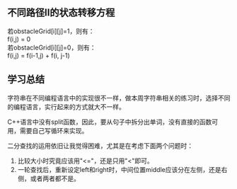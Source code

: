 ## 不同路径II的状态转移方程
若obstacleGrid[i][j]=1，则有：  
f(i,j) = 0  
若obstacleGrid[i][j]=0，则有：  
f(i,j) = f(i-1,j) + f(i, j-1)

## 学习总结
字符串在不同编程语言中的实现很不一样，做本周字符串相关的练习时，选择不同的编程语言，实行起来的方式就大不一样。

C++语言中没有split函数，因此，要从句子中拆分出单词，没有直接的函数可用，需要自己写循环来实现。

二分查找的运用依旧让我觉得困难，尤其是在考虑下面两个问题时：  
1. 比较大小时究竟应该用"<="，还是只用"<"即可。
2. 一轮查找后，重新设定left和right时，中间位置middle应该分在左侧，还是右侧，或者两者都不是。

